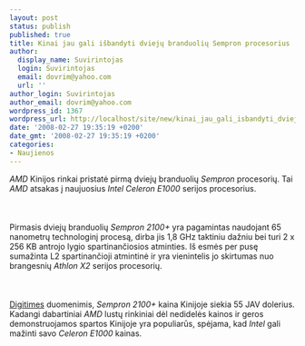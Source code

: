 ```yaml
---
layout: post
status: publish
published: true
title: Kinai jau gali išbandyti dviejų branduolių Sempron procesorius
author:
  display_name: Suvirintojas
  login: Suvirintojas
  email: dovrim@yahoo.com
  url: ''
author_login: Suvirintojas
author_email: dovrim@yahoo.com
wordpress_id: 1367
wordpress_url: http://localhost/site/new/kinai_jau_gali_isbandyti_dvieju_branduoliu_sempron_procesorius/
date: '2008-02-27 19:35:19 +0200'
date_gmt: '2008-02-27 19:35:19 +0200'
categories:
- Naujienos
---
```

<p><i>AMD</i> Kinijos rinkai pristatė pirmą dviejų branduolių <i>Sempron</i> procesorių. Tai <i>AMD</i> atsakas į naujuosius <i>Intel Celeron E1000</i> serijos procesorius.<br />
<br><br />
<br>Pirmasis dviejų branduolių <i>Sempron 2100+</i> yra pagamintas naudojant 65 nanometrų technologinį procesą, dirba jis 1,8 GHz taktiniu dažniu bei turi 2 x 256 KB antrojo lygio spartinančiosios atminties. Iš esmės per pusę sumažinta L2 spartinančioji atmintinė ir yra vienintelis jo skirtumas nuo brangesnių <i>Athlon X2</i> serijos procesorių.<br />
<br><br />
<br><a class="ns" href="http://www.digitimes.com/mobos/a20080226PD219.html">Digitimes</a> duomenimis, <i>Sempron 2100+</i> kaina Kinijoje siekia 55 JAV dolerius. Kadangi dabartiniai <i>AMD</i> lustų rinkiniai dėl nedidelės kainos ir geros demonstruojamos spartos Kinijoje yra populiarūs, spėjama, kad <i>Intel</i> gali mažinti savo <i>Celeron E1000</i> kainas.</p>
